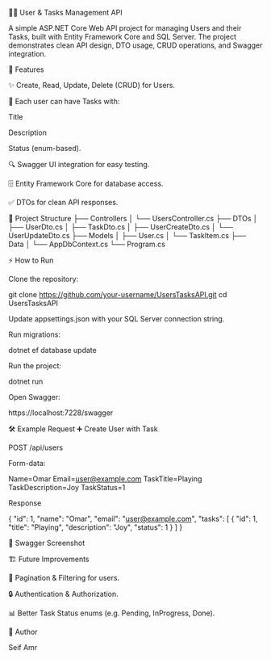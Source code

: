 🧑‍💻 User & Tasks Management API

A simple ASP.NET Core Web API project for managing Users and their Tasks, built with Entity Framework Core and SQL Server.
The project demonstrates clean API design, DTO usage, CRUD operations, and Swagger integration.

🚀 Features

✨ Create, Read, Update, Delete (CRUD) for Users.

📌 Each user can have Tasks with:

Title

Description

Status (enum-based).

🔍 Swagger UI integration for easy testing.

🗄️ Entity Framework Core for database access.

✅ DTOs for clean API responses.

📂 Project Structure
├── Controllers
│   └── UsersController.cs
├── DTOs
│   ├── UserDto.cs
│   ├── TaskDto.cs
│   ├── UserCreateDto.cs
│   └── UserUpdateDto.cs
├── Models
│   ├── User.cs
│   └── TaskItem.cs
├── Data
│   └── AppDbContext.cs
└── Program.cs

⚡ How to Run

Clone the repository:

git clone https://github.com/your-username/UsersTasksAPI.git
cd UsersTasksAPI


Update appsettings.json with your SQL Server connection string.

Run migrations:

dotnet ef database update


Run the project:

dotnet run


Open Swagger:

https://localhost:7228/swagger

🛠 Example Request
➕ Create User with Task

POST /api/users

Form-data:

Name=Omar
Email=user@example.com
TaskTitle=Playing
TaskDescription=Joy
TaskStatus=1


Response

{
  "id": 1,
  "name": "Omar",
  "email": "user@example.com",
  "tasks": [
    {
      "id": 1,
      "title": "Playing",
      "description": "Joy",
      "status": 1
    }
  ]
}

📸 Swagger Screenshot

🏗️ Future Improvements

🔄 Pagination & Filtering for users.

🔒 Authentication & Authorization.

📊 Better Task Status enums (e.g. Pending, InProgress, Done).

👤 Author

Seif Amr
